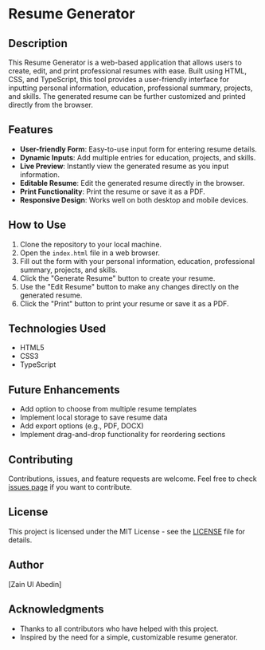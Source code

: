 # Resume Generator

## Description

This Resume Generator is a web-based application that allows users to create, edit, and print professional resumes with ease. Built using HTML, CSS, and TypeScript, this tool provides a user-friendly interface for inputting personal information, education, professional summary, projects, and skills. The generated resume can be further customized and printed directly from the browser.

## Features

- **User-friendly Form**: Easy-to-use input form for entering resume details.
- **Dynamic Inputs**: Add multiple entries for education, projects, and skills.
- **Live Preview**: Instantly view the generated resume as you input information.
- **Editable Resume**: Edit the generated resume directly in the browser.
- **Print Functionality**: Print the resume or save it as a PDF.
- **Responsive Design**: Works well on both desktop and mobile devices.

## How to Use

1. Clone the repository to your local machine.
2. Open the `index.html` file in a web browser.
3. Fill out the form with your personal information, education, professional summary, projects, and skills.
4. Click the "Generate Resume" button to create your resume.
5. Use the "Edit Resume" button to make any changes directly on the generated resume.
6. Click the "Print" button to print your resume or save it as a PDF.

## Technologies Used

- HTML5
- CSS3
- TypeScript

## Future Enhancements

- Add option to choose from multiple resume templates
- Implement local storage to save resume data
- Add export options (e.g., PDF, DOCX)
- Implement drag-and-drop functionality for reordering sections

## Contributing

Contributions, issues, and feature requests are welcome. Feel free to check [issues page](https://github.com/ZainUlAbedin2407/Editable-Resume) if you want to contribute.

## License

This project is licensed under the MIT License - see the [LICENSE](LICENSE) file for details.

## Author

[Zain Ul Abedin]

## Acknowledgments

- Thanks to all contributors who have helped with this project.
- Inspired by the need for a simple, customizable resume generator.